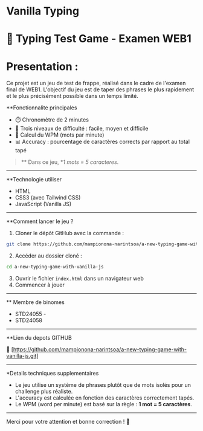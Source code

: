 # Vanilla Typing 

# 🧠 Typing Test Game - Examen WEB1
# Presentation :
Ce projet est un jeu de test de frappe, réalisé dans le cadre de l'examen final de WEB1. L'objectif du jeu est de taper des phrases le plus rapidement et le plus précisément possible dans un temps limité.

**Fonctionnalite principales
- ⏱️ Chronomètre de 2 minutes
- 🎯 Trois niveaux de difficulté : facile, moyen et difficile
- 🧮 Calcul du WPM (mots par minute)
- 📊 Accuracy : pourcentage de caractères corrects par rapport au total tapé

>** Dans ce jeu, **1 mots = 5 caracteres*.

---

**Technologie utiliser

- HTML
- CSS3 (avec Tailwind CSS)
- JavaScript (Vanilla JS)

---

**Comment lancer le jeu ?

1. Cloner le dépôt GitHub avec la commande :
```bash
git clone https://github.com/mampionona-narintsoa/a-new-typing-game-with-vanilla-js.git
```
2. Accéder au dossier cloné :
```bash
cd a-new-typing-game-with-vanilla-js
```
3. Ouvrir le fichier `index.html` dans un navigateur web
4. Commencer à jouer 

---

** Membre de binomes

- STD24055 - 
-  STD24058

---

**Lien du depots GITHUB

🔗 [https://github.com/mampionona-narintsoa/a-new-typing-game-with-vanilla-js.git]

---
*Details techniques supplementaires

- Le jeu utilise un système de phrases plutôt que de mots isolés pour un challenge plus réaliste.
- L'accuracy est calculée en fonction des caractères correctement tapés.
- Le WPM (word per minute) est basé sur la règle : **1 mot = 5 caractères**.

----
Merci pour votre attention et bonne correction ! 🎉



